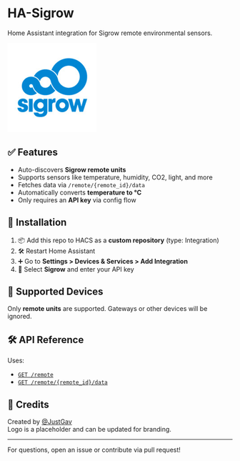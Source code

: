 # HA-Sigrow

Home Assistant integration for Sigrow remote environmental sensors.

![Sigrow Logo](custom_components/sigrow/icons/sigrow_logo.jpg)

## ✅ Features

- Auto-discovers **Sigrow remote units**
- Supports sensors like temperature, humidity, CO2, light, and more
- Fetches data via `/remote/{remote_id}/data`
- Automatically converts **temperature to °C**
- Only requires an **API key** via config flow

## 🔧 Installation

1. 📦 Add this repo to HACS as a **custom repository** (type: Integration)
2. 🛠 Restart Home Assistant
3. ➕ Go to **Settings > Devices & Services > Add Integration**
4. 🔑 Select **Sigrow** and enter your API key

## 🧪 Supported Devices

Only **remote units** are supported. Gateways or other devices will be ignored.

## 🛠 API Reference

Uses:
- [`GET /remote`](https://app.sigrow.com/api/v2/remote)
- [`GET /remote/{remote_id}/data`](https://app.sigrow.com/api/v2/remote/{remote_id}/data)

## 🧩 Credits

Created by [@JustGav](https://github.com/JustGav)  
Logo is a placeholder and can be updated for branding.

---

For questions, open an issue or contribute via pull request!
